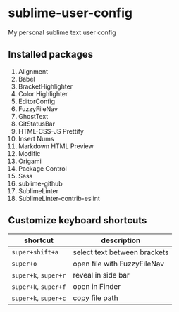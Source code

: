 # sublime-user-config
My personal sublime text user config

## Installed packages
1. Alignment
1. Babel
1. BracketHighlighter
1. Color Highlighter
1. EditorConfig
1. FuzzyFileNav
1. GhostText
1. GitStatusBar
1. HTML-CSS-JS Prettify
1. Insert Nums
1. Markdown HTML Preview
1. Modific
1. Origami
1. Package Control
1. Sass
1. sublime-github
1. SublimeLinter
1. SublimeLinter-contrib-eslint

## Customize keyboard shortcuts

| shortcut | description |
|----------|-------------|
|`super+shift+a`|select text between brackets|
|`super+o`|open file with FuzzyFileNav|
|`super+k`, `super+r`| reveal in side bar |
|`super+k`, `super+f`| open in Finder |
|`super+k`, `super+c`| copy file path|
